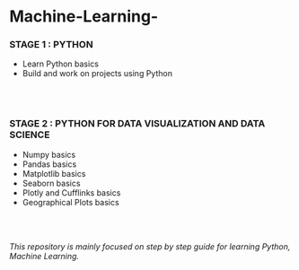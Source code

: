 # Machine-Learning-

<h3>STAGE 1 : PYTHON </h2>
<p>
  <ul>
           <li>Learn Python basics</li>   
           <li>Build and work on projects using Python </li>
 </ul>
</p>
<br></br>  
<h3>STAGE 2 : PYTHON FOR DATA VISUALIZATION AND DATA SCIENCE </h2>
<p>
  <ul>
    <li>Numpy basics</li>   
    <li>Pandas basics</li>
    <li>Matplotlib basics</li>
    <li>Seaborn basics</li>
    <li>Plotly and Cufflinks basics</li>
    <li>Geographical Plots basics</li>
 </ul>
</p>
<br></br>         
         
         
<em> This repository is mainly focused on step by step guide for learning Python, Machine Learning. </em>
 
